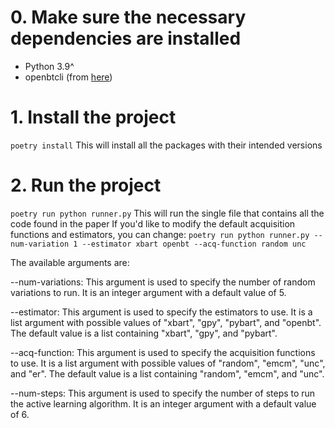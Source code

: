 # 0. Make sure the necessary dependencies are installed
- Python 3.9^
- openbtcli (from [here](https://bitbucket.org/mpratola/openbt/src/master/))

# 1. Install the project

`poetry install`
This will install all the packages with their intended versions

# 2. Run the project
`poetry run python runner.py`
This will run the single file that contains all the code found in the paper
If you'd like to modify the default acquisition functions and estimators, you can change:
`poetry run python runner.py --num-variation 1 --estimator xbart openbt --acq-function random unc`

The available arguments are:

--num-variations: This argument is used to specify the number of random variations to run. It is an integer argument with a default value of 5.

--estimator: This argument is used to specify the estimators to use. It is a list argument with possible values of "xbart", "gpy", "pybart", and "openbt". The default value is a list containing "xbart", "gpy", and "pybart".

--acq-function: This argument is used to specify the acquisition functions to use. It is a list argument with possible values of "random", "emcm", "unc", and "er". The default value is a list containing "random", "emcm", and "unc".

--num-steps: This argument is used to specify the number of steps to run the active learning algorithm. It is an integer argument with a default value of 6.